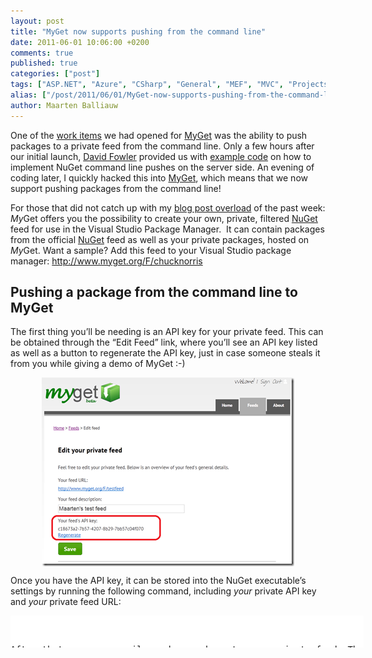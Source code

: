 ```yaml
---
layout: post
title: "MyGet now supports pushing from the command line"
date: 2011-06-01 10:06:00 +0200
comments: true
published: true
categories: ["post"]
tags: ["ASP.NET", "Azure", "CSharp", "General", "MEF", "MVC", "Projects", "Software"]
alias: ["/post/2011/06/01/MyGet-now-supports-pushing-from-the-command-line.aspx", "/post/2011/06/01/myget-now-supports-pushing-from-the-command-line.aspx"]
author: Maarten Balliauw
---
```

<p>One of the <a href="http://myget.codeplex.com/workitem/5" target="_blank">work items</a> we had opened for <a href="http://www.myget.org" target="_blank">MyGet</a> was the ability to push packages to a private feed from the command line. Only a few hours after our initial launch, <a href="http://twitter.com/davidfowl" target="_blank">David Fowler</a> provided us with <a href="http://j.mp/mICG8u" target="_blank">example code</a> on how to implement NuGet command line pushes on the server side. An evening of coding later, I quickly hacked this into <a href="http://www.myget.org" target="_blank">MyGet</a>, which means that we now support pushing packages from the command line!</p>
<p>For those that did not catch up with my <a href="/post/2011/05/31/Creating-your-own-private-NuGet-feed-myget.aspx">blog post overload</a> of the past week: <em>My</em>Get offers you the possibility to create your own, private, filtered <a href="http://nuget.org">NuGet</a> feed for use in the Visual Studio Package Manager.&nbsp; It can contain packages from the official <a href="http://nuget.org">NuGet</a> feed as well as your private packages, hosted on <em>My</em>Get. Want a sample? Add this feed to your Visual Studio package manager: <a href="http://www.myget.org/F/chucknorris">http://www.myget.org/F/chucknorris</a></p>
<h2>Pushing a package from the command line to MyGet</h2>
<p>The first thing you&rsquo;ll be needing is an API key for your private feed. This can be obtained through the &ldquo;Edit Feed&rdquo; link, where you&rsquo;ll see an API key listed as well as a button to regenerate the API key, just in case someone steals it from you while giving a demo of MyGet :-)</p>
<p><a href="/images/image_120.png"><img style="background-image: none; padding-left: 0px; padding-right: 0px; display: block; float: none; margin-left: auto; margin-right: auto; padding-top: 0px; border: 0px;" title="image" src="/images/image_thumb_90.png" border="0" alt="image" width="404" height="302" /></a></p>
<p>Once you have the API key, it can be stored into the NuGet executable&rsquo;s settings by running the following command, including <em>your</em> private API key and <em>your</em> private feed URL:</p>
<div id="scid:9D7513F9-C04C-4721-824A-2B34F0212519:fb4fb503-c92c-4e22-9f19-b1cc32a014ea" class="wlWriterEditableSmartContent" style="margin: 0px; display: inline; float: none; padding: 0px;">
<pre style="width: 565px; height: 51px; background-color: white; overflow: auto;"><div><!--

Code highlighting produced by Actipro CodeHighlighter (freeware)
http://www.CodeHighlighter.com/

--><span style="color: #008080;">1</span> <span style="color: #000000;">NuGet setApiKey c18673a2-7b57-</span><span style="color: #000000;">4207</span><span style="color: #000000;">-8b29-7bb57c04f070 -Source http:</span><span style="color: #000000;">//</span><span style="color: #000000;">www</span><span style="color: #000000;">.</span><span style="color: #000000;">myget</span><span style="color: #000000;">.</span><span style="color: #000000;">org</span><span style="color: #000000;">/</span><span style="color: #000000;">F</span><span style="color: #000000;">/</span><span style="color: #000000;">testfeed</span></div></pre>
<!-- Code inserted with Steve Dunn's Windows Live Writer Code Formatter Plugin.  http://dunnhq.com --></div>
<p>After that, you can easily push a package to your private feed. The package will automatically show up on the website and your private feed. Do note that this can take a few minutes to propagate.</p>
<div id="scid:9D7513F9-C04C-4721-824A-2B34F0212519:04975607-f0fa-4ed2-b250-80fce85ffd3d" class="wlWriterEditableSmartContent" style="margin: 0px; display: inline; float: none; padding: 0px;">
<pre style="width: 565px; height: 34px; background-color: white; overflow: auto;"><div><!--

Code highlighting produced by Actipro CodeHighlighter (freeware)
http://www.CodeHighlighter.com/

--><span style="color: #008080;">1</span> <span style="color: #000000;">NuGet push RouteMagic</span><span style="color: #000000;">.</span><span style="color: #000000;">0.2</span><span style="color: #000000;">.</span><span style="color: #000000;">2.2</span><span style="color: #000000;">.</span><span style="color: #000000;">nupkg -Source http:</span><span style="color: #000000;">//</span><span style="color: #000000;">www</span><span style="color: #000000;">.</span><span style="color: #000000;">myget</span><span style="color: #000000;">.</span><span style="color: #000000;">org</span><span style="color: #000000;">/</span><span style="color: #000000;">F</span><span style="color: #000000;">/</span><span style="color: #000000;">testfeed</span></div></pre>
<!-- Code inserted with Steve Dunn's Windows Live Writer Code Formatter Plugin.  http://dunnhq.com --></div>
<p>More on the command line can be found on the <a href="http://docs.nuget.org/docs/creating-packages/creating-and-publishing-a-package" target="_blank">NuGet documentation wiki</a>.</p>
<h2>Other change: authentication to the website</h2>
<p>Someone on Twitter (<a href="http://twitter.com/#!/corydeppen/status/75691754187259904" target="_blank">@corydeppen</a>) complained he had to login using Windows Live ID. Because we&rsquo;re using the <a href="http://www.microsoft.com/windowsazure/appfabric/overview/" target="_blank">Windows Azure AppFabric Access Control Service</a> (which I&rsquo;ll abbreviate to ACS next time), this was in fact a no-brainer. We now support Windows Live ID, Google, Yahoo! and Facebook as authentication mechanisms for <a href="http://www.myget.org" target="_blank">MyGet</a>. Enjoy!</p>

{% include imported_disclaimer.html %}

